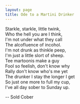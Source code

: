 ```yaml
---
layout: page
title: Ode to a Martini Drinker
---
```


Starkle, starkle, little twink,<br>
Who the hell you are I think,<br>
I'm not under what they call<br>
The alcofluence of incohol.<br>
I'm not drunk as thinkle peep,<br>
I'm just a little slort of sheep.<br>
Tee martoonis make a guy<br>
Fool so feelish, don't know why<br>
Rally don't know who's me yet<br>
The drunker I stay the longer I get<br>
So just one more to full my cup,<br>
I've all day sober to Sunday up.

-- Sold Cober
